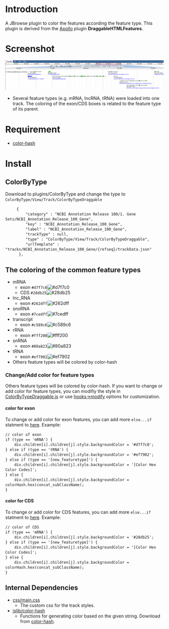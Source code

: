 # Introduction
A JBrowse plugin to color the features according the feature type. This plugin is derived from the [Apollo](https://github.com/GMOD/Apollo) plugin **DraggableHTMLFeatures**.

# Screenshot
![](img/screenshot.PNG)
- Several feature types (e.g. mRNA, lncRNA, tRNA) were loaded into one track. The coloring of the exon/CDS boxes is related to the feature type of its parent.

# Requirement
- [color-hash](https://github.com/zenozeng/color-hash)

# Install
## ColorByType
Download to plugins/ColorByType and change the type to `ColorByType/View/Track/ColorByTypeDraggable`
```
     {
         "category" : "NCBI Annotation Release 100/1. Gene Sets/NCBI_Annotation_Release_100_Gene",
         "key" : "NCBI_Annotation_Release_100_Gene",
         "label" : "NCBI_Annotation_Release_100_Gene",
         "trackType" : null,
         "type" : "ColorByType/View/Track/ColorByTypeDraggable",
         "urlTemplate" : "tracks/NCBI_Annotation_Release_100_Gene/{refseq}/trackData.json"
      },
```

## The coloring of the common feature types
- mRNA
    - exon `#d7f7c0`![#d7f7c0](https://placehold.it/15/d7f7c0/000000?text=+)
    - CDS `#28db25`![#28db25](https://placehold.it/15/28db25/000000?text=+)
- lnc_RNA
    - exon `#262dff`![#262dff](https://placehold.it/15/262dff/000000?text=+)
- snoRNA
    - exon `#7cedff`![#7cedff](https://placehold.it/15/7cedff/000000?text=+)
- transcript
    - exon `#c589c6`![#c589c6](https://placehold.it/15/c589c6/000000?text=+)
- rRNA
    - exon `#fff200`![#fff200](https://placehold.it/15/fff200/000000?text=+)
- snRNA
    - exon `#80a823`![#80a823](https://placehold.it/15/80a823/000000?text=+)
- tRNA
    - exon `#ef7902`![#ef7902](https://placehold.it/15/ef7902/000000?text=+)
- Others feature types will be colored by color-hash
### Change/Add color for feature types
Others feature types will be colored by color-hash. If you want to change or add color for feature types, you can modifiy the style in [ColorByTypeDraggable.js](js/View/Track/ColorByTypeDraggable.js#L84-L124) or use [hooks→modify](http://gmod.org/wiki/JBrowse_Configuration_Guide#HTMLFeatures_Configuration_Options) options for customization.

#### color for exon
To change or add color for exon features, you can add more `else...if` statment to [here](js/View/Track/ColorByTypeDraggable.js#L89-L106).
Example:  
``` shell
// color of exon
if (type == 'mRNA') {
    div.children[i].children[j].style.backgroundColor = '#d7f7c0';
} else if (type == 'tRNA') {
    div.children[i].children[j].style.backgroundColor = '#ef7902';
} else if (type == '[new_featuretype]') {
    div.children[i].children[j].style.backgroundColor = '[Color Hex Color Codes]';
} else {
    div.children[i].children[j].style.backgroundColor = colorHash.hex(concat_subClassName);
}
```

#### color for CDS
To change or add color for CDS features, you can add more `else...if` statment to [here](js/View/Track/ColorByTypeDraggable.js#L109-L114).
Example:
```shell
// color of CDS
if (type == 'mRNA') {
    div.children[i].children[j].style.backgroundColor = '#28db25';
} else if (type == '[new_featuretype]') {
    div.children[i].children[j].style.backgroundColor = '[Color Hex Color Codes]';
} else {
    div.children[i].children[j].style.backgroundColor = colorHash.hex(concat_subClassName);
}
```


## Internal Dependencies

- [css/main.css](css/main.css)
    - The custom css for the track styles.
- [jslib/color-hash](jslib/color-hash)
    - Functions for generating color based on the given string. Download from [color-hash](https://github.com/zenozeng/color-hash).